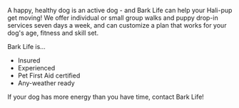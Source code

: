 ---
---
 
A happy, healthy dog is an active dog - and Bark Life can help your Hali-pup get moving! We offer individual or small group walks and puppy drop-in services seven days a week, and can customize a plan that works for your dog's age, fitness and skill set.
 
Bark Life is…

- Insured
- Experienced
- Pet First Aid certified
- Any-weather ready

If your dog has more energy than you have time, contact Bark Life!
